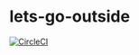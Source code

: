 # lets-go-outside

[![CircleCI](https://circleci.com/gh/dlcoffee/lets-go-outside/tree/main.svg?style=svg)](https://circleci.com/gh/dlcoffee/lets-go-outside/tree/main)
